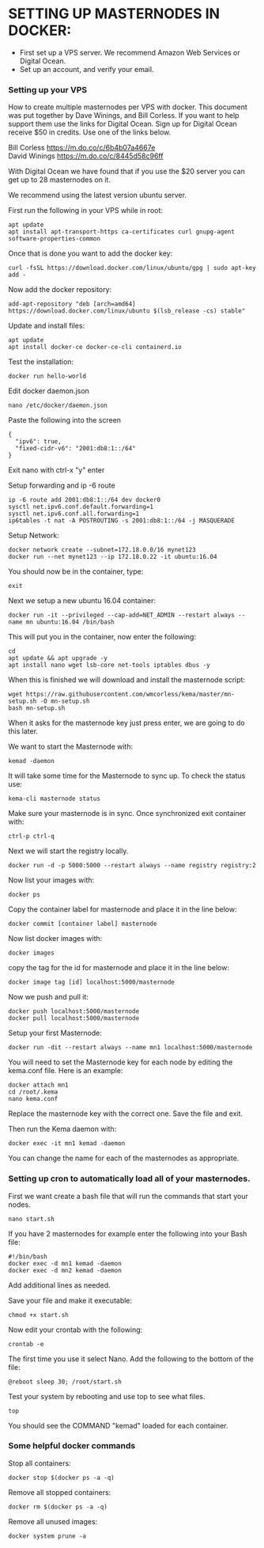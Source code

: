 SETTING UP MASTERNODES IN DOCKER:
===========================
* First set up a VPS server. We recommend Amazon Web Services or Digital Ocean.
* Set up an account, and verify your email.

### Setting up your VPS

How to create multiple masternodes per VPS with docker.  This document was put together by Dave Winings, and Bill Corless. 
If you want to help support them use the links for Digital Ocean.
Sign up for Digital Ocean receive $50 in credits. Use one of the links below.

Bill Corless https://m.do.co/c/6b4b07a4667e \
David Winings https://m.do.co/c/8445d58c96ff

With Digital Ocean we have found that if you use the $20 server you can get up to 28 masternodes on it.

We recommend using the latest version ubuntu server.

First run the following in your VPS while in root:

    apt update 
    apt install apt-transport-https ca-certificates curl gnupg-agent software-properties-common
Once that is done you want to add the docker key:

    curl -fsSL https://download.docker.com/linux/ubuntu/gpg | sudo apt-key add -
Now add the docker repository:

    add-apt-repository "deb [arch=amd64] https://download.docker.com/linux/ubuntu $(lsb_release -cs) stable"
Update and install files:

    apt update
    apt install docker-ce docker-ce-cli containerd.io

Test the installation:

    docker run hello-world

Edit docker daemon.json

    nano /etc/docker/daemon.json

Paste the following into the screen

    {
      "ipv6": true,
      "fixed-cidr-v6": "2001:db8:1::/64"
    }

Exit nano with ctrl-x "y" enter

Setup forwarding and ip -6 route

    ip -6 route add 2001:db8:1::/64 dev docker0
    sysctl net.ipv6.conf.default.forwarding=1
    sysctl net.ipv6.conf.all.forwarding=1 
    ip6tables -t nat -A POSTROUTING -s 2001:db8:1::/64 -j MASQUERADE

Setup Network:

    docker network create --subnet=172.18.0.0/16 mynet123
    docker run --net mynet123 --ip 172.18.0.22 -it ubuntu:16.04

You should now be in the container, type: 

    exit
    
Next we setup a new ubuntu 16.04 container:

    docker run -it --privileged --cap-add=NET_ADMIN --restart always --name mn ubuntu:16.04 /bin/bash

This will put you in the container, now enter the following:

    cd
    apt update && apt upgrade -y
    apt install nano wget lsb-core net-tools iptables dbus -y
When this is finished we will download and install the masternode script:

    wget https://raw.githubusercontent.com/wmcorless/kema/master/mn-setup.sh -O mn-setup.sh
    bash mn-setup.sh

When it asks for the masternode key just press enter, we are going to do this later.

We want to start the Masternode with:

    kemad -daemon
It will take some time for the Masternode to sync up. To check the status use:

    kema-cli masternode status
Make sure your masternode is in sync. Once synchronized exit container with:

    ctrl-p ctrl-q 
Next we will start the registry locally.

    docker run -d -p 5000:5000 --restart always --name registry registry:2
Now list your images with:

    docker ps
Copy the container label for masternode and place it in the line below:

    docker commit [container label] masternode
Now list docker images with:

    docker images
copy the tag for the id for masternode and place it in the line below:

    docker image tag [id] localhost:5000/masternode
Now we push and pull it:

    docker push localhost:5000/masternode
    docker pull localhost:5000/masternode
Setup your first Masternode:

    docker run -dit --restart always --name mn1 localhost:5000/masternode
    
You will need to set the Masternode key for each node by editing the kema.conf file.
Here is an example:

    docker attach mn1
    cd /root/.kema
    nano kema.conf
Replace the masternode key with the correct one. Save the file and exit.

Then run the Kema daemon with:

    docker exec -it mn1 kemad -daemon
You can change the name for each of the masternodes as appropriate.

### Setting up cron to automatically load all of your masternodes.

First we want create a bash file that will run the commands that start your nodes.

    nano start.sh
If you have 2 masternodes for example enter the following into your Bash file:

    #!/bin/bash
    docker exec -d mn1 kemad -daemon
    docker exec -d mn2 kemad -daemon
Add additional lines as needed.

Save your file and make it executable:

    chmod +x start.sh
Now edit your crontab with the following:

    crontab -e
The first time you use it select Nano.
Add the following to the bottom of the file:

    @reboot sleep 30; /root/start.sh
Test your system by rebooting and use top to see what files.

    top
You should see the COMMAND "kemad" loaded for each container.

### Some helpful docker commands
Stop all containers:

    docker stop $(docker ps -a -q)
Remove all stopped containers:

    docker rm $(docker ps -a -q)
Remove all unused images:

    docker system prune -a 
